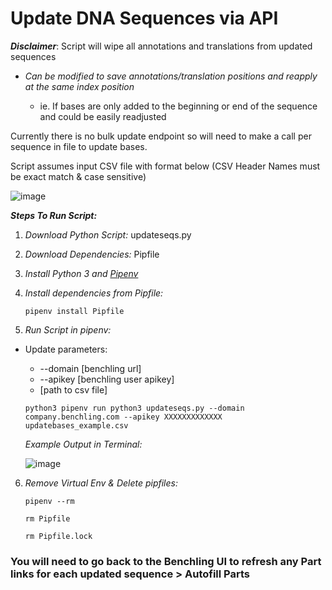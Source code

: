 
# **Update DNA Sequences via API**

***Disclaimer***: Script will wipe all annotations and translations from updated sequences

* *Can be modified to save annotations/translation positions and reapply at the same index position*

    * ie. If bases are only added to the beginning or end of the sequence and could be easily readjusted

Currently there is no bulk update endpoint so will need to make a call per sequence in file to update bases.

Script assumes input CSV file with format below (CSV Header Names must be exact match & case sensitive) 

![image](https://user-images.githubusercontent.com/12637629/86318169-19538e80-bbe6-11ea-9c9a-5c4d787428c1.png)


**_Steps To Run Script:_**


1. *Download Python Script:* updateseqs.py 

2. *Download Dependencies:*  Pipfile

3. _Install Python 3 and [Pipenv](https://pypi.org/project/pipenv/)_

4. _Install dependencies from Pipfile:_

     ```pipenv install Pipfile```

5. _Run Script in pipenv:_

  * Update parameters:
      * --domain [benchling url]
      * --apikey [benchling user apikey]
      * [path to csv file]

    ```python3 pipenv run python3 updateseqs.py --domain company.benchling.com --apikey XXXXXXXXXXXXX updatebases_example.csv ```

     _Example Output in Terminal:_
     
     
     ![image](https://user-images.githubusercontent.com/12637629/86318848-eca07680-bbe7-11ea-994a-49e31438c9c9.png)
     

6. _Remove Virtual Env & Delete pipfiles:_

    ```pipenv --rm ```

    ```rm Pipfile ```

    ```rm Pipfile.lock```


### You will need to go back to the Benchling UI to refresh any Part links for each updated sequence > Autofill Parts 



